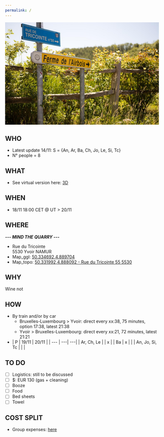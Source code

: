 ```yaml
---
permalink: /
---
```


![alt image](260650734.jpg "Rue du Tricointe 5530 Yvoir")<br>

## WHO

- Latest update 14/11: S = {An, Ar, Ba, Ch, Jo, Le, Si, Tc}
- N° people = 8

## WHAT

- See virtual version here: [3D](https://my.matterport.com/show/?m=GHvoKFJAGii)

## WHEN

- 18/11 18:00 CET @ UT > 20/11

## WHERE

**_--- MIND THE QUARRY ---_**
- Rue du Tricointe<br>
5530 Yvoir NAMUR
- Map_ggl: [50.334692,4.889704](https://maps.google.com/?q=50.334692,4.889704)
- Map_topo: [50.331992,4.888092 - Rue du Tricointe 55 5530](https://www.geo.be/map?layers=best_address&l=fr&x=544162.18&y=6503990.06&zoom=15&topic=fed&baseLayer=ngi.cartoweb.topo_bw.be)

## WHY

Wine not

## HOW

- By train and/or by car
  - Bruxelles-Luxembourg > Yvoir: direct every xx:38, 75 minutes, option 17:38, latest 21:38
  - Yvoir > Bruxelles-Luxembourg: direct every xx:21, 72 minutes, latest 21:21
- | P | 19/11 | 20/11 |
| --- | ---| ---|
| Ar, Ch, Le | | x |
| Ba | x | |
| An, Jo, Si, Tc | | |

## TO DO

- [ ] Logistics: still to be discussed
- [ ] $: EUR 130 (gas + cleaning)
- [ ] Booze
- [ ] Food
- [ ] Bed sheets
- [ ] Towel

## COST SPLIT
- Group expenses: [here](https://docs.google.com/spreadsheets/d/1JOUnQALm39UrMFN4T1d3j4UMYoT49Qn2dkmB3pW-F1g/edit?usp=sharing)
